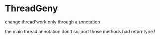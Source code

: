 # ThreadGeny
change thread'work only through a annotation

the main thread annotation don't support those methods had returntype !